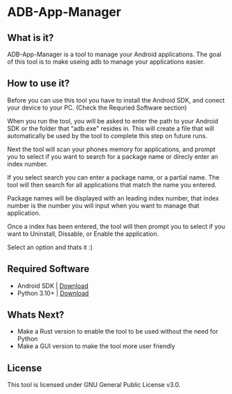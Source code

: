 # ADB-App-Manager

## What is it?
ADB-App-Manager is a tool to manage your Android applications. The goal of this tool is to make useing adb to manage your applications easier.

## How to use it?
Before you can use this tool you have to install the Android SDK, and conect your device to your PC. (Check the Requried Software section)

When you run the tool, you will be asked to enter the path to your Android SDK or the folder that "adb.exe" resides in. This will create a file that will automatically be used by the tool to complete this step on future runs.

Next the tool will scan your phones memory for applications, and prompt you to select if you want to search for a package name or direcly enter an index number.

If you select search you can enter a package name, or a partial name. The tool will then search for all applications that match the name you entered.

Package names will be displayed with an leading index number, that index number is the number you will input when you want to manage that application.

Once a index has been entered, the tool will then prompt you to select if you want to Uninstall, Dissable, or Enable the application.

Select an option and thats it :)

## Required Software
- Android SDK | [Download](https://developer.android.com/studio)
- Python 3.10+ | [Download](https://www.python.org/downloads/)

## Whats Next?
- Make a Rust version to enable the tool to be used without the need for Python
- Make a GUI version to make the tool more user friendly

## License
This tool is licensed under GNU General Public License v3.0.